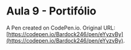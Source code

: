 # Aula 9 - Portifólio

A Pen created on CodePen.io. Original URL: [https://codepen.io/Bardock246/pen/eYyzvBy](https://codepen.io/Bardock246/pen/eYyzvBy).


